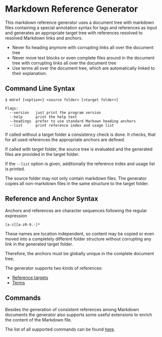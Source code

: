 # Markdown Reference Generator


This markdown reference generator uses
a document tree with markdown files containing
a special annotation syntax for tags and references
as input and generates an appropriate target tree with
references resolved to resolved Markdown links
and anchors.

- Never fix heading anymore with corrupting links all over the document tree
- Never move text blocks or even complete files around in the document tree with corrupting links all over the document tree
- Use terms all over the document tree, which are automatically linked to their explanation.

## Command Line Syntax

```shell
$ mdref {<option>} <source folder> [<target folder>]

Flags:
  --version   just print the program version
  --help      print the help text
  --headings  prefer to use standard Markown heading anchors
  --list      print reference index and usage list 
```

If called without a target folder a consistency check is
done. It checks, that for all used references the appropriate anchors are defined.

If called with target folder, the source tree
is evaluated and the generated files are provided in the target folder.

If the `--list` option is given, additionally the reference index
and usage list is printed.


The source folder may not only contain markdown files. The generator copies all non-markdown files in the same structure to the target folder.

## Reference and Anchor Syntax

Anchors and references are character sequences
following the regular expression

<a id="name"></a>

```regexp
[a-z][a-z0-9.-]*
```

These names are location independent, so content
may be copied or even moved into a completely different folder structure without corrupting any link in the generated target folder.

Therefore, the anchors must be globally unique in the
complete document tree.

The generator supports two kinds of references:
- [Reference targets](doc/chapters/references.md#reference-targets) 
- [Terms](doc/chapters/terms.md#terms)

## Commands

Besides the generation of consistent references among Markdown documents
the generator also supports some useful extensions to enrich the content
of the Markdown file.

The list of all supported commands can be found [here](doc/chapters/commands.md#commands).